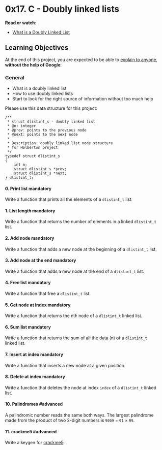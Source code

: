 <h1 class="gap">0x17. C - Doubly linked lists</h1>

<p><strong>Read or watch</strong>:</p>

<ul>
<li><a href="https://youtu.be/k0pjD12bzP0" title="What is a Doubly Linked List" target="_blank">What is a Doubly Linked List</a> </li>
</ul>

<h2>Learning Objectives</h2>

<p>At the end of this project, you are expected to be able to <a href="/rltoken/rjx7OpPwtchp_wumniAXDg" title="explain to anyone" target="_blank">explain to anyone</a>, <strong>without the help of Google</strong>:</p>

<h3>General</h3>

<ul>
<li>What is a doubly linked list</li>
<li>How to use doubly linked lists</li>
<li>Start to look for the right source of information without too much help</li>
</ul>

<p>Please use this data structure for this project:</p>

<pre><code>/**
 * struct dlistint_s - doubly linked list
 * @n: integer
 * @prev: points to the previous node
 * @next: points to the next node
 *
 * Description: doubly linked list node structure
 * for Holberton project
 */
typedef struct dlistint_s
{
    int n;
    struct dlistint_s *prev;
    struct dlistint_s *next;
} dlistint_t;
</code></pre>

<h4 class="task">
    0. Print list
      <span class="alert alert-warning mandatory-optional">
        mandatory
      </span>
  </h4>
  <p>Write a function that prints all the elements of a <code>dlistint_t</code> list.</p>

<h4 class="task">
    1. List length
      <span class="alert alert-warning mandatory-optional">
        mandatory
      </span>
  </h4>
  <p>Write a function that returns the number of elements in a linked <code>dlistint_t</code> list.</p>

<h4 class="task">
    2. Add node
      <span class="alert alert-warning mandatory-optional">
        mandatory
      </span>
  </h4>
  <p>Write a function that adds a new node at the beginning of a <code>dlistint_t</code> list.</p>

<h4 class="task">
    3. Add node at the end
      <span class="alert alert-warning mandatory-optional">
        mandatory
      </span>
  </h4>
  <p>Write a function that adds a new node at the end of a <code>dlistint_t</code> list.</p>

<h4 class="task">
    4. Free list
      <span class="alert alert-warning mandatory-optional">
        mandatory
      </span>
  </h4>
  <p>Write a function that free a <code>dlistint_t</code> list.</p>

<h4 class="task">
    5. Get node at index
      <span class="alert alert-warning mandatory-optional">
        mandatory
      </span>
  </h4>
  <p>Write a function that returns the nth node of a <code>dlistint_t</code> linked list.</p>

<h4 class="task">
    6. Sum list
      <span class="alert alert-warning mandatory-optional">
        mandatory
      </span>
  </h4>
  <p>Write a function that returns the sum of all the data (n) of a <code>dlistint_t</code> linked list.</p>
<h4 class="task">
    7. Insert at index
      <span class="alert alert-warning mandatory-optional">
        mandatory
      </span>
  </h4>
  <p>Write a function that inserts a new node at a given position.</p>

<h4 class="task">
    8. Delete at index
      <span class="alert alert-warning mandatory-optional">
        mandatory
      </span>
  </h4>
  <p>Write a function that deletes the node at index <code>index</code> of a <code>dlistint_t</code> linked list.</p>

  <h4 class="task">
    10. Palindromes
      <span class="alert alert-info mandatory-optional">
        #advanced
      </span>
  </h4>
 <p>A palindromic number reads the same both ways. The largest palindrome made from the product of two 2-digit numbers is <code>9009</code> = <code>91</code> × <code>99</code>.</p>
<h4 class="task">
    11. crackme5
      <span class="alert alert-info mandatory-optional">
        #advanced
      </span>
  </h4>
  <p>Write a keygen for <a href="https://github.com/holbertonschool/0x17.c" title="crackme5" target="_blank">crackme5</a>.</p>
